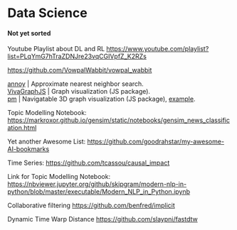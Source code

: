 # Data Science

#### Not yet sorted

Youtube Playlist about DL and RL
https://www.youtube.com/playlist?list=PLqYmG7hTraZDNJre23vqCGIVpfZ_K2RZs

https://github.com/VowpalWabbit/vowpal_wabbit   


[annoy](https://github.com/spotify/annoy) | Approximate nearest neighbor search.  
[VivaGraphJS](https://github.com/anvaka/VivaGraphJS) | Graph visualization (JS package).    
[pm](https://github.com/anvaka/pm) | Navigatable 3D graph visualization (JS package), [example](https://w2v-vis-dot-hcg-team-di.appspot.com/#/galaxy/word2vec?cx=5698&cy=-5135&cz=5923&lx=0.1127&ly=0.3238&lz=-0.1680&lw=0.9242&ml=150&s=1.75&l=1&v=hc).    

Topic Modelling Notebook:
https://markroxor.github.io/gensim/static/notebooks/gensim_news_classification.html


Yet another Awesome List:
https://github.com/goodrahstar/my-awesome-AI-bookmarks

Time Series:
https://github.com/tcassou/causal_impact


Link for Topic Modelling Notebook: https://nbviewer.jupyter.org/github/skipgram/modern-nlp-in-python/blob/master/executable/Modern_NLP_in_Python.ipynb

Collaborative filtering
https://github.com/benfred/implicit

Dynamic Time Warp Distance
https://github.com/slaypni/fastdtw
